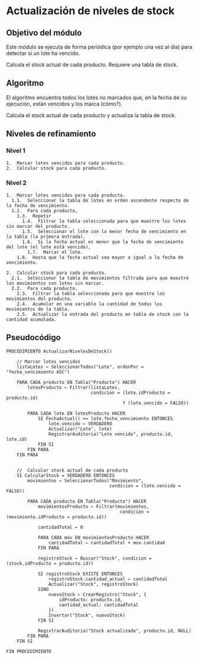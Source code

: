 # Actualización de niveles de stock

## Objetivo del módulo
Este módulo se ejecuta de forma periódica (por ejemplo una vez al día) para detectar si un lote ha vencido.

Calcula el stock actual de cada producto. Requiere una tabla de stock.

## Algoritmo
El algoritmo encuentra todos los lotes no marcados que, en la fecha de su ejecución, están vencidos y los marca (cómo?).

Calcula el stock actual de cada producto y actualiza la tabla de stock.

## Niveles de refinamiento 

### Nivel 1
```
1.  Marcar lotes vencidos para cada producto.
2.  Calcular stock para cada producto.
```

### Nivel 2
```
1.  Marcar lotes vencidos para cada producto.
  1.1.  Seleccionar la tabla de lotes en orden ascendente respecto de la fecha de vencimiento.
  1.2.  Para cada producto,
    1.3.  Repetir
      1.4.  Filtrar la tabla seleccionada para que muestre los lotes sin marcar del producto.
      1.5.  Seleccionar el lote con la menor fecha de vencimiento en la tabla (la primera entrada).
      1.6.  Si la fecha actual es menor que la fecha de vencimiento del lote (el lote está vencido),
        1.7.  Marcar el lote.
    1.8.  Hasta que la fecha actual sea mayor o igual a la fecha de vencimiento.

2.  Calcular stock para cada producto.
  2.1.  Seleccionar la tabla de movimientos filtrada para que muestre los movimientos con lotes sin marcar.
  2.2.  Para cada producto,
    2.3.  Filtrar la tabla seleccionada para que muestre los movimientos del producto.
    2.4.  Acumular en una variable la cantidad de todos los movimientos de la tabla.
    2.5.  Actualizar la entrada del producto en tabla de stock con la cantidad acumulada.
```

## Pseudocódigo
```
PROCEDIMIENTO ActualizarNivelesDeStock()

    // Marcar lotes vencidos
    listaLotes ← SeleccionarTodos("Lote", ordenPor = "fecha_vencimiento ASC")

    PARA CADA producto EN Tabla("Producto") HACER
        lotesProducto ← Filtrar(listaLotes, 
                                condicion = (lote.idProducto = producto.id) 
                                            Y (lote.vencido = FALSO))

        PARA CADA lote EN lotesProducto HACER
            SI FechaActual() >= lote.fecha_vencimiento ENTONCES
                lote.vencido ← VERDADERO
                Actualizar("Lote", lote)
                RegistrarAuditoria("Lote vencido", producto.id, lote.id)
            FIN SI
        FIN PARA
    FIN PARA


    //  Calcular stock actual de cada producto 
    SI CalcularStock = VERDADERO ENTONCES
        movimientos ← SeleccionarTodos("Movimiento", 
                                       condicion = (lote.vencido = FALSO))

        PARA CADA producto EN Tabla("Producto") HACER
            movimientosProducto ← Filtrar(movimientos, 
                                           condicion = (movimiento.idProducto = producto.id))

            cantidadTotal ← 0

            PARA CADA mov EN movimientosProducto HACER
                cantidadTotal ← cantidadTotal + mov.cantidad
            FIN PARA

            registroStock ← Buscar("Stock", condicion = (stock.idProducto = producto.id))

            SI registroStock EXISTE ENTONCES
                registroStock.cantidad_actual ← cantidadTotal
                Actualizar("Stock", registroStock)
            SINO
                nuevoStock ← CrearRegistro("Stock", {
                    idProducto: producto.id,
                    cantidad_actual: cantidadTotal
                })
                Insertar("Stock", nuevoStock)
            FIN SI

            RegistrarAuditoria("Stock actualizado", producto.id, NULL)
        FIN PARA
    FIN SI

FIN PROCEDIMIENTO
```
